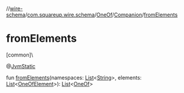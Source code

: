 //[wire-schema](../../../../index.md)/[com.squareup.wire.schema](../../index.md)/[OneOf](../index.md)/[Companion](index.md)/[fromElements](from-elements.md)

# fromElements

[common]\

@[JvmStatic](https://kotlinlang.org/api/latest/jvm/stdlib/kotlin.jvm/-jvm-static/index.html)

fun [fromElements](from-elements.md)(namespaces: [List](https://kotlinlang.org/api/latest/jvm/stdlib/kotlin.collections/-list/index.html)&lt;[String](https://kotlinlang.org/api/latest/jvm/stdlib/kotlin/-string/index.html)&gt;, elements: [List](https://kotlinlang.org/api/latest/jvm/stdlib/kotlin.collections/-list/index.html)&lt;[OneOfElement](../../../com.squareup.wire.schema.internal.parser/-one-of-element/index.md)&gt;): [List](https://kotlinlang.org/api/latest/jvm/stdlib/kotlin.collections/-list/index.html)&lt;[OneOf](../index.md)&gt;
